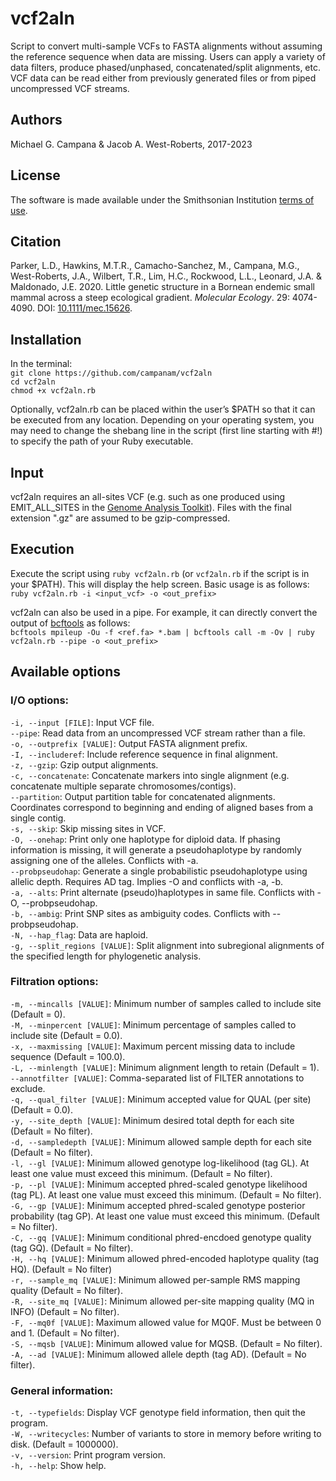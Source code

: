 # vcf2aln
Script to convert multi-sample VCFs to FASTA alignments without assuming the reference sequence when data are missing. Users can apply a variety of data filters, produce phased/unphased, concatenated/split alignments, etc. VCF data can be read either from previously generated files or from piped uncompressed VCF streams.    

## Authors
Michael G. Campana & Jacob A. West-Roberts, 2017-2023  

## License  
The software is made available under the Smithsonian Institution [terms of use](https://www.si.edu/termsofuse).  

## Citation  
Parker, L.D., Hawkins, M.T.R., Camacho-Sanchez, M., Campana, M.G., West-Roberts, J.A., Wilbert, T.R., Lim, H.C., Rockwood, L.L., Leonard, J.A. & Maldonado, J.E. 2020. Little genetic structure in a Bornean endemic small mammal across a steep ecological gradient. *Molecular Ecology*. 29: 4074-4090. DOI: [10.1111/mec.15626](https://onlinelibrary.wiley.com/doi/10.1111/mec.15626).  

## Installation  
In the terminal:  
`git clone https://github.com/campanam/vcf2aln`  
`cd vcf2aln`  
`chmod +x vcf2aln.rb`  

Optionally, vcf2aln.rb can be placed within the user’s $PATH so that it can be executed from any location. Depending on your operating system, you may need to change the shebang line in the script (first line starting with #!) to specify the path of your Ruby executable.  

## Input  
vcf2aln requires an all-sites VCF (e.g. such as one produced using EMIT_ALL_SITES in the [Genome Analysis Toolkit](https://software.broadinstitute.org/gatk/)). Files with the final extension ".gz" are assumed to be gzip-compressed.  

## Execution
Execute the script using `ruby vcf2aln.rb` (or `vcf2aln.rb` if the script is in your $PATH). This will display the help screen. Basic usage is as follows:  
`ruby vcf2aln.rb -i <input_vcf> -o <out_prefix>` 

vcf2aln can also be used in a pipe. For example, it can directly convert the output of [bcftools](https://samtools.github.io/bcftools/bcftools.html) as follows:  
`bcftools mpileup -Ou -f <ref.fa> *.bam | bcftools call -m -Ov | ruby vcf2aln.rb --pipe -o <out_prefix>`  

## Available options  
### I/O options:  
`-i, --input [FILE]`: Input VCF file.  
`--pipe`: Read data from an uncompressed VCF stream rather than a file.  
`-o, --outprefix [VALUE]`: Output FASTA alignment prefix.  
`-I, --includeref`: Include reference sequence in final alignment.  
`-z, --gzip`: Gzip output alignments.  
`-c, --concatenate`: Concatenate markers into single alignment (e.g. concatenate multiple separate chromosomes/contigs).  
`--partition`: Output partition table for concatenated alignments. Coordinates correspond to beginning and ending of aligned bases from a single contig.  
`-s, --skip`: Skip missing sites in VCF.  
`-O, --onehap`: Print only one haplotype for diploid data. If phasing information is missing, it will generate a pseudohaplotype by randomly assigning one of the alleles. Conflicts with -a.  
`--probpseudohap`: Generate a single probabilistic pseudohaplotype using allelic depth. Requires AD tag. Implies -O and conflicts with -a, -b.  
`-a, --alts`: Print alternate (pseudo)haplotypes in same file. Conflicts with -O, --probpseudohap.  
`-b, --ambig`: Print SNP sites as ambiguity codes. Conflicts with --probpseudohap.  
`-N, --hap_flag`: Data are haploid.  
`-g, --split_regions [VALUE]`: Split alignment into subregional alignments of the specified length for phylogenetic analysis.  

### Filtration options:  
`-m, --mincalls [VALUE]`: Minimum number of samples called to include site (Default = 0).  
`-M, --minpercent [VALUE]`: Minimum percentage of samples called to include site (Default = 0.0).  
`-x, --maxmissing [VALUE]`: Maximum percent missing data to include sequence (Default = 100.0).  
`-L, --minlength [VALUE]`: Minimum alignment length to retain (Default = 1).  
`--annotfilter [VALUE]`: Comma-separated list of FILTER annotations to exclude.  
`-q, --qual_filter [VALUE]`: Minimum accepted value for QUAL (per site) (Default = 0.0).  
`-y, --site_depth [VALUE]`: Minimum desired total depth for each site (Default = No filter).  
`-d, --sampledepth [VALUE]`: Minimum allowed sample depth for each site (Default = No filter).  
`-l, --gl [VALUE]`: Minimum allowed genotype log-likelihood (tag GL). At least one value must exceed this minimum. (Default = No filter).  
`-p, --pl [VALUE]`: Minimum accepted phred-scaled genotype likelihood (tag PL). At least one value must exceed this minimum. (Default = No filter).  
`-G, --gp [VALUE]`: Minimum accepted phred-scaled genotype posterior probability (tag GP). At least one value must exceed this minimum. (Default = No filter).  
`-C, --gq [VALUE]`: Minimum conditional phred-encdoed genotype quality (tag GQ). (Default = No filter).  
`-H, --hq [VALUE]`: Minimum allowed phred-encoded haplotype quality (tag HQ). (Default = No filter)  
`-r, --sample_mq [VALUE]`: Minimum allowed per-sample RMS mapping quality (Default = No filter).  
`-R, --site_mq [VALUE]`: Minimum allowed per-site mapping quality (MQ in INFO) (Default = No filter).  
`-F, --mq0f [VALUE]`: Maximum allowed value for MQ0F. Must be between 0 and 1. (Default = No filter).  
`-S, --mqsb [VALUE]`: Minimum allowed value for MQSB. (Default = No filter).  
`-A, --ad [VALUE]`: Minimum allowed allele depth (tag AD). (Default = No filter).  

### General information:
`-t, --typefields`: Display VCF genotype field information, then quit the program.  
`-W, --writecycles`: Number of variants to store in memory before writing to disk. (Default = 1000000).  
`-v, --version`: Print program version.  
`-h, --help`: Show help.  

